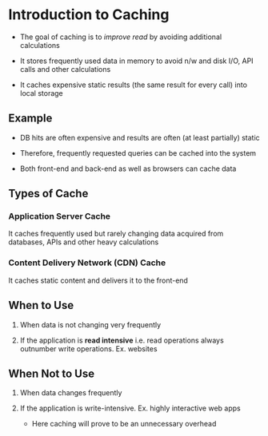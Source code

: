 # Introduction to Caching

- The goal of caching is to *improve read* by avoiding additional calculations

- It stores frequently used data in memory to avoid n/w and disk I/O, API calls
and other calculations

- It caches expensive static results (the same result for every call) into local
storage

## Example

- DB hits are often expensive and results are often (at least partially) static

- Therefore, frequently requested queries can be cached into the system

- Both front-end and back-end as well as browsers can cache data

## Types of Cache

### Application Server Cache

It caches frequently used but rarely changing data acquired from databases, APIs
and other heavy calculations

### Content Delivery Network (CDN) Cache

It caches static content and delivers it to the front-end

## When to Use

1. When data is not changing very frequently

2. If the application is **read intensive** i.e. read operations always outnumber
write operations. Ex. websites

## When Not to Use

1. When data changes frequently

2. If the application is write-intensive. Ex. highly interactive web apps

    - Here caching will prove to be an unnecessary overhead
